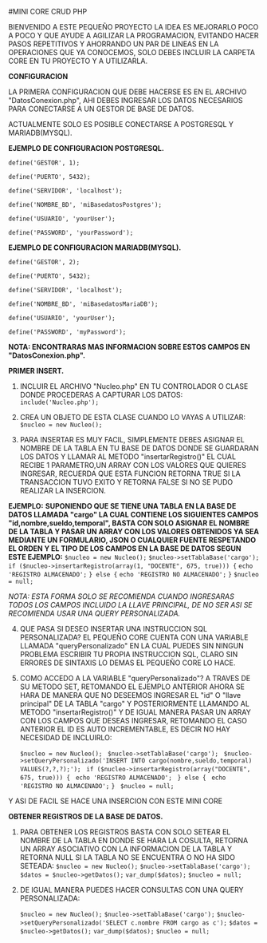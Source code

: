 #MINI CORE CRUD PHP

BIENVENIDO A ESTE PEQUEÑO PROYECTO LA IDEA ES MEJORARLO POCO A POCO Y QUE AYUDE A AGILIZAR LA PROGRAMACION, EVITANDO HACER PASOS REPETITIVOS Y AHORRANDO UN PAR DE LINEAS EN LA OPERACIONES QUE YA CONOCEMOS, SOLO DEBES INCLUIR LA CARPETA CORE EN TU PROYECTO Y A UTILIZARLA.

**CONFIGURACION**

LA PRIMERA CONFIGURACION QUE DEBE HACERSE ES EN EL ARCHIVO
"DatosConexion.php", AHI DEBES INGRESAR LOS DATOS NECESARIOS
PARA CONECTARSE A UN GESTOR DE BASE DE DATOS.

ACTUALMENTE SOLO ES POSIBLE CONECTARSE A POSTGRESQL Y MARIADB(MYSQL).

**EJEMPLO DE CONFIGURACION POSTGRESQL.**

`define('GESTOR', 1);`

`define('PUERTO', 5432);`

`define('SERVIDOR', 'localhost');`

`define('NOMBRE_BD', 'miBasedatosPostgres');`

`define('USUARIO', 'yourUser');`

`define('PASSWORD', 'yourPassword');`

**EJEMPLO DE CONFIGURACION MARIADB(MYSQL).**

`define('GESTOR', 2);`

`define('PUERTO', 5432);`

`define('SERVIDOR', 'localhost');`

`define('NOMBRE_BD', 'miBasedatosMariaDB');`

`define('USUARIO', 'yourUser');`

`define('PASSWORD', 'myPassword');`

**NOTA: ENCONTRARAS MAS INFORMACION SOBRE ESTOS CAMPOS EN "DatosConexion.php".**

**PRIMER INSERT.**

1. INCLUIR EL ARCHIVO "Nucleo.php" EN TU CONTROLADOR O CLASE DONDE
   PROCEDERAS A CAPTURAR LOS DATOS:
   ` include('Nucleo.php');`

2. CREA UN OBJETO DE ESTA CLASE CUANDO LO VAYAS A UTILIZAR:
   ` $nucleo = new Nucleo();`

3. PARA INSERTAR ES MUY FACIL, SIMPLEMENTE DEBES ASIGNAR EL NOMBRE DE LA
   TABLA EN TU BASE DE DATOS DONDE SE GUARDARAN LOS DATOS Y LLAMAR AL METODO
   "insertarRegistro()" EL CUAL RECIBE 1 PARAMETRO,UN ARRAY CON LOS VALORES QUE QUIERES INGRESAR, RECUERDA QUE ESTA FUNCION RETORNA TRUE SI LA TRANSACCION TUVO EXITO Y RETORNA FALSE SI NO SE PUDO REALIZAR LA INSERCION.

**EJEMPLO:**
**SUPONIENDO QUE SE TIENE UNA TABLA EN LA BASE DE DATOS LLAMADA "cargo" LA CUAL CONTIENE LOS SIGUIENTES CAMPOS "id,nombre,sueldo,temporal", BASTA CON SOLO ASIGNAR EL NOMBRE DE LA TABLA Y PASAR UN ARRAY CON LOS VALORES OBTENIDOS YA SEA MEDIANTE UN FORMULARIO, JSON O CUALQUIER FUENTE RESPETANDO EL ORDEN Y EL TIPO DE LOS CAMPOS EN LA BASE DE DATOS SEGUN ESTE EJEMPLO:**
`$nucleo = new Nucleo();`
`$nucleo->setTablaBase('cargo');`
`if ($nucleo->insertarRegistro(array(1, "DOCENTE", 675, true))) {`
`echo 'REGISTRO ALMACENADO';`
`} else {`
`echo 'REGISTRO NO ALMACENADO';`
`}`
`$nucleo = null;`

_NOTA: ESTA FORMA SOLO SE RECOMIENDA CUANDO INGRESARAS TODOS LOS CAMPOS INCLUIDO LA LLAVE PRINCIPAL, DE NO SER ASI SE RECOMIENDA USAR UNA QUERY PERSONALIZADA._

4. QUE PASA SI DESEO INSERTAR UNA INSTRUCCION SQL PERSONALIZADA?
   EL PEQUEÑO CORE CUENTA CON UNA VARIABLE LLAMADA "queryPersonalizado" EN LA CUAL PUEDES SIN NINGUN PROBLEMA ESCRIBIR TU PROPIA INSTRUCCION SQL, CLARO SIN ERRORES DE SINTAXIS LO DEMAS EL PEQUEÑO CORE LO HACE.

5. COMO ACCEDO A LA VARIABLE "queryPersonalizado"?
   A TRAVES DE SU METODO SET, RETOMANDO EL EJEMPLO ANTERIOR AHORA SE HARA DE MANERA QUE NO DESEEMOS INGRESAR EL "id" O "llave principal" DE LA TABLA "cargo" Y POSTERIORMENTE LLAMANDO AL METODO "insertarRegistro()" Y DE IGUAL MANERA PASAR
   UN ARRAY CON LOS CAMPOS QUE DESEAS INGRESAR, RETOMANDO EL CASO ANTERIOR EL ID ES AUTO INCREMENTABLE, ES DECIR NO HAY NECESIDAD DE INCLUIRLO:

   `$nucleo = new Nucleo();`
   ` $nucleo->setTablaBase('cargo');`
   ` $nucleo->setQueryPersonalizado('INSERT INTO cargo(nombre,sueldo,temporal) VALUES(?,?,?);');`
   ` if ($nucleo->insertarRegistro(array("DOCENTE", 675, true))) {`
   ` echo 'REGISTRO ALMACENADO';`
   ` } else {`
   ` echo 'REGISTRO NO ALMACENADO';`
   `}`
   ` $nucleo = null;`

Y ASI DE FACIL SE HACE UNA INSERCION CON ESTE MINI CORE

**OBTENER REGISTROS DE LA BASE DE DATOS.**

1.  PARA OBTENER LOS REGISTROS BASTA CON SOLO SETEAR EL NOMBRE DE LA TABLA EN DONDE SE HARA LA COSULTA, RETORNA UN ARRAY ASOCIATIVO CON LA INFORMACION DE LA TABLA Y RETORNA NULL SI LA TABLA NO SE ENCUENTRA O NO HA SIDO SETEADA:
    `$nucleo = new Nucleo();`
    `$nucleo->setTablaBase('cargo');`
    `$datos = $nucleo->getDatos();`
    `var_dump($datos);`
    `$nucleo = null;`
2.  DE IGUAL MANERA PUEDES HACER CONSULTAS CON UNA QUERY PERSONALIZADA:

    `$nucleo = new Nucleo();`
    `$nucleo->setTablaBase('cargo');`
    `$nucleo->setQueryPersonalizado('SELECT c.nombre FROM cargo as c');`
    `$datos = $nucleo->getDatos();`
    `var_dump($datos);`
    `$nucleo = null;`
